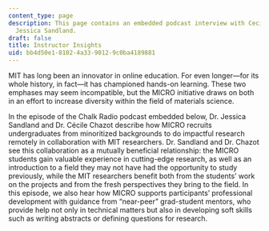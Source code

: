```yaml
---
content_type: page
description: This page contains an embedded podcast interview with Cecile Chazot and
  Jessica Sandland.
draft: false
title: Instructor Insights
uid: bb4d50e1-8102-4a33-9012-9c0ba4189881
---
```

MIT has long been an innovator in online education. For even longer—for its whole history, in fact—it has championed hands-on learning. These two emphases may seem incompatible, but the MICRO initiative draws on both in an effort to increase diversity within the field of materials science. 

In the episode of the Chalk Radio podcast embedded below, Dr. Jessica Sandland and Dr. Cécile Chazot describe how MICRO recruits undergraduates from minoritized backgrounds to do impactful research remotely in collaboration with MIT researchers. Dr. Sandland and Dr. Chazot see this collaboration as a mutually beneficial relationship: the MICRO students gain valuable experience in cutting-edge research, as well as an introduction to a field they may not have had the opportunity to study previously, while the MIT researchers benefit both from the students’ work on the projects and from the fresh perspectives they bring to the field. In this episode, we also hear how MICRO supports participants’ professional development with guidance from “near-peer” grad-student mentors, who provide help not only in technical matters but also in developing soft skills such as writing abstracts or defining questions for research.